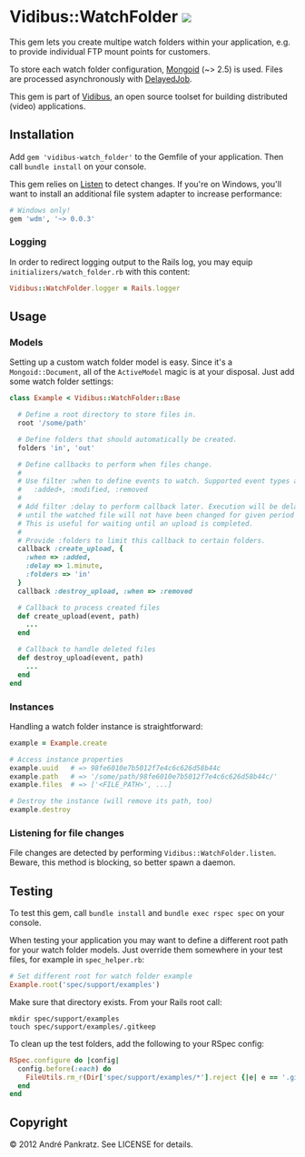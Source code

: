 # Vidibus::WatchFolder [![](http://travis-ci.org/vidibus/vidibus-watch_folder.png)](http://travis-ci.org/vidibus/vidibus-watch_folder)

This gem lets you create multipe watch folders within your application, e.g. to provide individual FTP mount points for customers.

To store each watch folder configuration, [Mongoid](http://mongoid.org/en/mongoid/index.html) (~> 2.5) is used. Files are processed asynchronously with [DelayedJob](https://github.com/collectiveidea/delayed_job).

This gem is part of [Vidibus](http://vidibus.org), an open source toolset for building distributed (video) applications.


## Installation

Add `gem 'vidibus-watch_folder'` to the Gemfile of your application. Then call `bundle install` on your console.

This gem relies on [Listen](https://github.com/guard/listen) to detect changes. If you're on Windows, you'll want to install an additional file system adapter to increase performance:

```ruby
# Windows only!
gem 'wdm', '~> 0.0.3'
```


### Logging

In order to redirect logging output to the Rails log, you may equip `initializers/watch_folder.rb` with this content:

```ruby
Vidibus::WatchFolder.logger = Rails.logger
```


## Usage

### Models

Setting up a custom watch folder model is easy. Since it's a `Mongoid::Document`, all of the `ActiveModel` magic is at your disposal. Just add some watch folder settings:

```ruby
class Example < Vidibus::WatchFolder::Base

  # Define a root directory to store files in.
  root '/some/path'

  # Define folders that should automatically be created.
  folders 'in', 'out'

  # Define callbacks to perform when files change.
  #
  # Use filter :when to define events to watch. Supported event types are:
  #   :added+, :modified, :removed
  #
  # Add filter :delay to perform callback later. Execution will be delayed
  # until the watched file will not have been changed for given period of time.
  # This is useful for waiting until an upload is completed.
  #
  # Provide :folders to limit this callback to certain folders.
  callback :create_upload, {
    :when => :added,
    :delay => 1.minute,
    :folders => 'in'
  }
  callback :destroy_upload, :when => :removed

  # Callback to process created files
  def create_upload(event, path)
    ...
  end

  # Callback to handle deleted files
  def destroy_upload(event, path)
    ...
  end
end
```


### Instances

Handling a watch folder instance is straightforward:

```ruby
example = Example.create

# Access instance properties
example.uuid   # => 98fe6010e7b5012f7e4c6c626d58b44c
example.path   # => '/some/path/98fe6010e7b5012f7e4c6c626d58b44c/'
example.files  # => ['<FILE_PATH>', ...]

# Destroy the instance (will remove its path, too)
example.destroy
```


### Listening for file changes

File changes are detected by performing `Vidibus::WatchFolder.listen`. Beware, this method is blocking, so better spawn a daemon.


## Testing

To test this gem, call `bundle install` and `bundle exec rspec spec` on your console.

When testing your application you may want to define a different root path for your watch folder models. Just override them somewhere in your test files, for example in `spec_helper.rb`:

```ruby
# Set different root for watch folder example
Example.root('spec/support/examples')
```

Make sure that directory exists. From your Rails root call:

```
mkdir spec/support/examples
touch spec/support/examples/.gitkeep
```

To clean up the test folders, add the following to your RSpec config:

```ruby
RSpec.configure do |config|
  config.before(:each) do
    FileUtils.rm_r(Dir['spec/support/examples/*'].reject {|e| e == '.gitkeep'})
  end
end
```


## Copyright

&copy; 2012 André Pankratz. See LICENSE for details.
